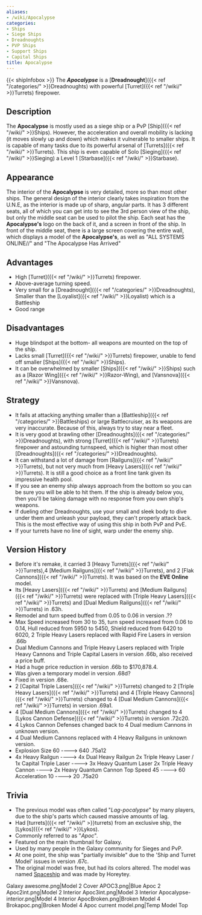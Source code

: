 ```yaml
---
aliases:
- /wiki/Apocalypse
categories:
- Ships
- Siege Ships
- Dreadnoughts
- PVP Ships
- Support Ships
- Capital Ships
title: Apocalypse
---
```


{{< shipInfobox >}} The **_Apocalypse_** is a [**Dreadnought**]({{< ref "/categories/" >}}Dreadnoughts) with powerful [Turret]({{< ref "/wiki/" >}}Turrets) firepower. 

## Description

The **Apocalypse** is mostly used as a siege ship or a PvP [Ship]({{< ref "/wiki/" >}}Ships). However, the acceleration and overall mobility is lacking (it moves slowly up and down) which makes it vulnerable to smaller ships. It is capable of many tasks due to its powerful arsenal of [Turrets]({{< ref "/wiki/" >}}Turrets). This ship is even capable of Solo [Sieging]({{< ref "/wiki/" >}}Sieging) a Level 1 [Starbase]({{< ref "/wiki/" >}}Starbase).

## Appearance

The interior of the **Apocalypse** is very detailed, more so than most other ships. The general design of the interior clearly takes inspiration from the U.N.E, as the interior is made up of sharp, angular parts. It has 3 different seats, all of which you can get into to see the 3rd person view of the ship, but only the middle seat can be used to pilot the ship. Each seat has the **Apocalypse's** logo on the back of it, and a screen in front of the ship. In front of the middle seat, there is a large screen covering the entire wall, which displays a model of the **Apocalypse's**, as well as "ALL SYSTEMS ONLINE//" and "The Apocalypse Has Arrived"

## Advantages

- High [Turret]({{< ref "/wiki/" >}}Turrets) firepower.
- Above-average turning speed.
- Very small for a [Dreadnought]({{< ref "/categories/" >}}Dreadnoughts), Smaller than the [Loyalist]({{< ref "/wiki/" >}}Loyalist) which is a Battleship
- Good range

## Disadvantages

- Huge blindspot at the bottom- all weapons are mounted on the top of the ship.
- Lacks small [Turret]({{< ref "/wiki/" >}}Turrets) firepower, unable to fend off smaller [Ships]({{< ref "/wiki/" >}}Ships).
- It can be overwhelmed by smaller [Ships]({{< ref "/wiki/" >}}Ships) such as a [Razor Wing]({{< ref "/wiki/" >}}Razor-Wing), and [Vansnova]({{< ref "/wiki/" >}}Vansnova).

## Strategy

- It fails at attacking anything smaller than a [Battleship]({{< ref "/categories/" >}}Battleships) or large Battlecruiser, as its weapons are very inaccurate. Because of this, always try to stay near a fleet.
- It is very good at brawling other [Dreadnoughts]({{< ref "/categories/" >}}Dreadnoughts), with strong [Turret]({{< ref "/wiki/" >}}Turrets) firepower and astounding turnspeed, which is higher than most other [Dreadnoughts]({{< ref "/categories/" >}}Dreadnoughts).
- It can withstand a lot of damage from [Railguns]({{< ref "/wiki/" >}}Turrets), but not very much from [Heavy Lasers]({{< ref "/wiki/" >}}Turrets). It is still a good choice as a front line tank given its impressive health pool.
- If you see an enemy ship always approach from the bottom so you can be sure you will be able to hit them. If the ship is already below you, then you'll be taking damage with no response from you own ship's weapons.
- If dueling other Dreadnoughts, use your small and sleek body to dive under them and unleash your payload, they can't properly attack back. This is the most effective way of using this ship in both PvP and PvE.
- If your turrets have no line of sight, warp under the enemy ship.

## Version History 

- Before it's remake, it carried 3 [Heavy Turrets]({{< ref "/wiki/" >}}Turrets),4 [Medium Railguns]({{< ref "/wiki/" >}}Turrets), and 2 [Flak Cannons]({{< ref "/wiki/" >}}Turrets). It was based on the **EVE Online** model.
- Its [Heavy Lasers]({{< ref "/wiki/" >}}Turrets) and [Medium Railguns]({{< ref "/wiki/" >}}Turrets) were replaced with [Triple Heavy Lasers]({{< ref "/wiki/" >}}Turrets) and [Dual Medium Railguns]({{< ref "/wiki/" >}}Turrets) in .63h.
- Remodel and turn speed buffed from 0.05 to 0.06 in version .??
- Max Speed increased from 30 to 35, turn speed increased from 0.06 to 0.14, Hull reduced from 5950 to 5450, Shield reduced from 6420 to 6020, 2 Triple Heavy Lasers replaced with Rapid Fire Lasers in version .66b
- Dual Medium Cannons and Triple Heavy Lasers replaced with Triple Heavy Cannons and Triple Capital Lasers in version .66b, also received a price buff.
- Had a huge price reduction in version .66b to $170,878.4.
- Was given a temporary model in version .68d?
- Fixed in version .68e.
- 2 [Capital Triple Lasers]({{< ref "/wiki/" >}}Turrets) changed to 2 [Triple Heavy Lasers]({{< ref "/wiki/" >}}Turrets) and 4 [Triple Heavy Cannons]({{< ref "/wiki/" >}}Turrets) changed to 4 [Dual Medium Cannons]({{< ref "/wiki/" >}}Turrets) in version .69a1.
- 4 [Dual Medium Cannons]({{< ref "/wiki/" >}}Turrets) changed to 4 [Lykos Cannon Defense]({{< ref "/wiki/" >}}Turrets) in version .72c20.
- 4 Lykos Cannon Defenses changed back to 4 Dual medium Cannons in unknown version.
- 4 Dual Medium Cannons replaced with 4 Heavy Railguns in unknown version.
- Explosion Size 60 ----> 640 .75a12
- 4x Heavy Railgun ----> 4x Dual Heavy Railgun 2x Triple Heavy Laser / 1x Capital Triple Laser ----> 3x Heavy Quantum Laser 2x Triple Heavy Cannon ----> 2x Heavy Quantum Cannon Top Speed 45 ----> 60 Acceleration 10 ----> 20 .75a20

## Trivia

- The previous model was often called "_Lag-pocalypse_" by many players, due to the ship's parts which caused massive amounts of lag.
- Had [turrets]({{< ref "/wiki/" >}}turrets) from an exclusive ship, the [Lykos]({{< ref "/wiki/" >}}Lykos).
- Commonly referred to as "_Apoc_". 
- Featured on the main thumbnail for Galaxy.
- Used by many people in the Galaxy community for Sieges and PvP.
- At one point, the ship was "partially invisible" due to the 'Ship and Turret Model' issues in version .67c.
- The original model was free, but had its colors altered. The model was named [Spaceship](https://www.roblox.com/library/36420606/Spaceship) and was made by Horeytey.

Galaxy awesome.png|Model 2 Cover APOC3.png|Blue Apoc 2 Apoc2int.png|Model 2 Interior Apoc3int.png|Model 3 Interior Apocalypse-interior.png|Model 4 Interior ApocBroken.png|Broken Model 4 Brokapoc.png|Broken Model 4 Apoc current model.png|Temp Model Top